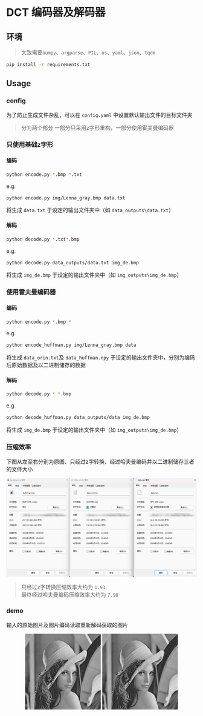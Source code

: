 # DCT 编码器及解码器
## 环境
> 大致需要`numpy`、`argparse`、`PIL`、`os`、`yaml`、`json`、`tqdm`
```bash
pip install -r requirements.txt
```
## Usage
### config
为了防止生成文件杂乱，可以在 `config.yaml` 中设置默认输出文件的目标文件夹
> 分为两个部分 一部分只采用z字形重构，一部分使用霍夫曼编码器
### 只使用基础z字形
#### 编码
```bash
python encode.py *.bmp *.txt
```
e.g.
```bash
python encode.py img/Lenna_gray.bmp data.txt
```
将生成 `data.txt` 于设定的输出文件夹中（如 `data_outputs\data.txt`）
#### 解码
```bash
python decode.py *.txt*.bmp
```
e.g.
```bash
python decode.py data_outputs/data.txt img_de.bmp
```
将生成 `img_de.bmp` 于设定的输出文件夹中（如 `img_outputs\img_de.bmp`）
### 使用霍夫曼编码器
#### 编码
```bash
python encode.py *.bmp *
```
e.g.
```bash
python encode_huffman.py img/Lenna_gray.bmp data
```
将生成 `data_orin.txt`及 `data_huffman.npy` 于设定的输出文件夹中，分别为编码后原始数据及以二进制储存的数据
#### 解码
```bash
python decode.py * *.bmp
```
e.g.
```bash
python decode_huffman.py data_outputs/data img_de.bmp
```
将生成 `img_de.bmp` 于设定的输出文件夹中（如 `img_outputs\img_de.bmp`）
### 压缩效率
下图从左至右分别为原图、只经过z字转换、经过哈夫曼编码并以二进制储存三者的文件大小
<p align="center">
  <img src="demo\yasuo.png">
</p>

> 只经过z字转换压缩效率大约为 `1.93`\
> 最终经过哈夫曼编码压缩效率大约为 `7.98`
### demo
输入的原始图片及图片编码读取重新解码获取的图片
<p align="center">
  <img src="demo/Lenna_gray.bmp" width="200" alt="Image 1">
  <img src="demo/img_de.bmp" width="200" alt="Image 2">
</p>

